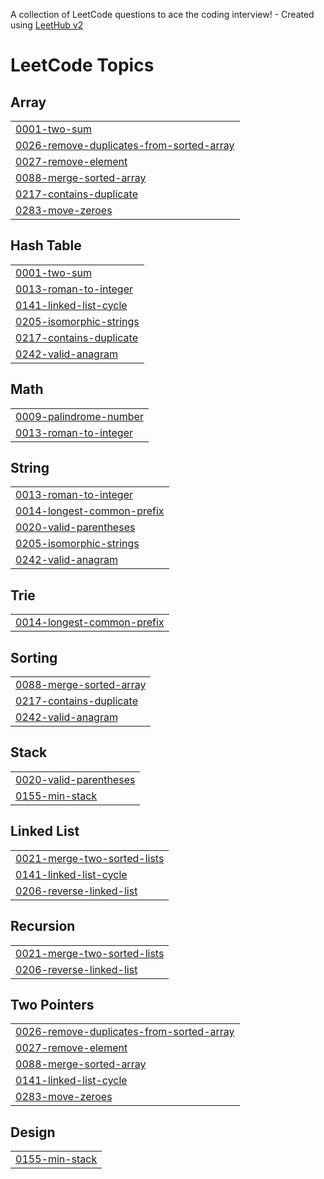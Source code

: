 A collection of LeetCode questions to ace the coding interview! - Created using [LeetHub v2](https://github.com/arunbhardwaj/LeetHub-2.0)
<!---LeetCode Topics Start-->
# LeetCode Topics
## Array
|  |
| ------- |
| [0001-two-sum](https://github.com/HK-An/LeetCode/tree/master/0001-two-sum) |
| [0026-remove-duplicates-from-sorted-array](https://github.com/HK-An/LeetCode/tree/master/0026-remove-duplicates-from-sorted-array) |
| [0027-remove-element](https://github.com/HK-An/LeetCode/tree/master/0027-remove-element) |
| [0088-merge-sorted-array](https://github.com/HK-An/LeetCode/tree/master/0088-merge-sorted-array) |
| [0217-contains-duplicate](https://github.com/HK-An/LeetCode/tree/master/0217-contains-duplicate) |
| [0283-move-zeroes](https://github.com/HK-An/LeetCode/tree/master/0283-move-zeroes) |
## Hash Table
|  |
| ------- |
| [0001-two-sum](https://github.com/HK-An/LeetCode/tree/master/0001-two-sum) |
| [0013-roman-to-integer](https://github.com/HK-An/LeetCode/tree/master/0013-roman-to-integer) |
| [0141-linked-list-cycle](https://github.com/HK-An/LeetCode/tree/master/0141-linked-list-cycle) |
| [0205-isomorphic-strings](https://github.com/HK-An/LeetCode/tree/master/0205-isomorphic-strings) |
| [0217-contains-duplicate](https://github.com/HK-An/LeetCode/tree/master/0217-contains-duplicate) |
| [0242-valid-anagram](https://github.com/HK-An/LeetCode/tree/master/0242-valid-anagram) |
## Math
|  |
| ------- |
| [0009-palindrome-number](https://github.com/HK-An/LeetCode/tree/master/0009-palindrome-number) |
| [0013-roman-to-integer](https://github.com/HK-An/LeetCode/tree/master/0013-roman-to-integer) |
## String
|  |
| ------- |
| [0013-roman-to-integer](https://github.com/HK-An/LeetCode/tree/master/0013-roman-to-integer) |
| [0014-longest-common-prefix](https://github.com/HK-An/LeetCode/tree/master/0014-longest-common-prefix) |
| [0020-valid-parentheses](https://github.com/HK-An/LeetCode/tree/master/0020-valid-parentheses) |
| [0205-isomorphic-strings](https://github.com/HK-An/LeetCode/tree/master/0205-isomorphic-strings) |
| [0242-valid-anagram](https://github.com/HK-An/LeetCode/tree/master/0242-valid-anagram) |
## Trie
|  |
| ------- |
| [0014-longest-common-prefix](https://github.com/HK-An/LeetCode/tree/master/0014-longest-common-prefix) |
## Sorting
|  |
| ------- |
| [0088-merge-sorted-array](https://github.com/HK-An/LeetCode/tree/master/0088-merge-sorted-array) |
| [0217-contains-duplicate](https://github.com/HK-An/LeetCode/tree/master/0217-contains-duplicate) |
| [0242-valid-anagram](https://github.com/HK-An/LeetCode/tree/master/0242-valid-anagram) |
## Stack
|  |
| ------- |
| [0020-valid-parentheses](https://github.com/HK-An/LeetCode/tree/master/0020-valid-parentheses) |
| [0155-min-stack](https://github.com/HK-An/LeetCode/tree/master/0155-min-stack) |
## Linked List
|  |
| ------- |
| [0021-merge-two-sorted-lists](https://github.com/HK-An/LeetCode/tree/master/0021-merge-two-sorted-lists) |
| [0141-linked-list-cycle](https://github.com/HK-An/LeetCode/tree/master/0141-linked-list-cycle) |
| [0206-reverse-linked-list](https://github.com/HK-An/LeetCode/tree/master/0206-reverse-linked-list) |
## Recursion
|  |
| ------- |
| [0021-merge-two-sorted-lists](https://github.com/HK-An/LeetCode/tree/master/0021-merge-two-sorted-lists) |
| [0206-reverse-linked-list](https://github.com/HK-An/LeetCode/tree/master/0206-reverse-linked-list) |
## Two Pointers
|  |
| ------- |
| [0026-remove-duplicates-from-sorted-array](https://github.com/HK-An/LeetCode/tree/master/0026-remove-duplicates-from-sorted-array) |
| [0027-remove-element](https://github.com/HK-An/LeetCode/tree/master/0027-remove-element) |
| [0088-merge-sorted-array](https://github.com/HK-An/LeetCode/tree/master/0088-merge-sorted-array) |
| [0141-linked-list-cycle](https://github.com/HK-An/LeetCode/tree/master/0141-linked-list-cycle) |
| [0283-move-zeroes](https://github.com/HK-An/LeetCode/tree/master/0283-move-zeroes) |
## Design
|  |
| ------- |
| [0155-min-stack](https://github.com/HK-An/LeetCode/tree/master/0155-min-stack) |
<!---LeetCode Topics End-->
